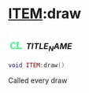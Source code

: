 # [ITEM](../item/README.md):draw

### <img src="../../.gitbook/assets/client.png" width="32" height="32" /> $TITLE_NAME$

```lua
void ITEM:draw()
```

Called every draw<br>
